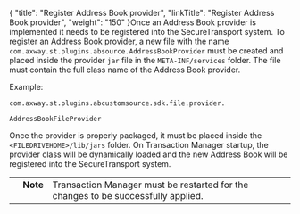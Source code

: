 {
    "title": "Register Address Book provider",
    "linkTitle": "Register Address Book provider",
    "weight": "150"
}Once an Address Book provider is implemented it needs to be registered into the SecureTransport system. To register an Address Book provider, a new file with the name `com.axway.st.plugins.absource.AddressBookProvider` must be created and placed inside the provider `jar` file in the `META-INF/services` folder. The file must contain the full class name of the Address Book provider.

Example:

    com.axway.st.plugins.abcustomsource.sdk.file.provider.
    AddressBookFileProvider

Once the provider is properly packaged, it must be placed inside the `<FILEDRIVEHOME>/lib/jars` folder. On Transaction Manager startup, the provider class will be dynamically loaded and the new Address Book will be registered into the SecureTransport system.

<table cellpadding="0" cellspacing="0">
   <col/>
   <col/>
   <col/>
      <tr>
         <td valign="top">         </td>
         <td valign="top"><span><b>Note</b></span>
         </td>
         <td data-mc-autonum="&lt;b&gt;Note&lt;/b&gt;" valign="top">Transaction Manager must be restarted for the changes to be successfully applied.         </td>
      </tr>
</table>
